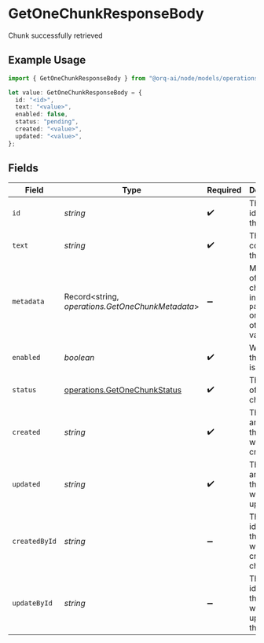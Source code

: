 # GetOneChunkResponseBody

Chunk successfully retrieved

## Example Usage

```typescript
import { GetOneChunkResponseBody } from "@orq-ai/node/models/operations";

let value: GetOneChunkResponseBody = {
  id: "<id>",
  text: "<value>",
  enabled: false,
  status: "pending",
  created: "<value>",
  updated: "<value>",
};
```

## Fields

| Field                                                                         | Type                                                                          | Required                                                                      | Description                                                                   |
| ----------------------------------------------------------------------------- | ----------------------------------------------------------------------------- | ----------------------------------------------------------------------------- | ----------------------------------------------------------------------------- |
| `id`                                                                          | *string*                                                                      | :heavy_check_mark:                                                            | The unique identifier of the chunk                                            |
| `text`                                                                        | *string*                                                                      | :heavy_check_mark:                                                            | The text content of the chunk                                                 |
| `metadata`                                                                    | Record<string, *operations.GetOneChunkMetadata*>                              | :heavy_minus_sign:                                                            | Metadata of the chunk. Can include `page_number` or any other key-value pairs |
| `enabled`                                                                     | *boolean*                                                                     | :heavy_check_mark:                                                            | Whether the chunk is enabled                                                  |
| `status`                                                                      | [operations.GetOneChunkStatus](../../models/operations/getonechunkstatus.md)  | :heavy_check_mark:                                                            | The status of the chunk                                                       |
| `created`                                                                     | *string*                                                                      | :heavy_check_mark:                                                            | The date and time the chunk was created                                       |
| `updated`                                                                     | *string*                                                                      | :heavy_check_mark:                                                            | The date and time the chunk was updated                                       |
| `createdById`                                                                 | *string*                                                                      | :heavy_minus_sign:                                                            | The unique identifier of the user who created the chunk                       |
| `updateById`                                                                  | *string*                                                                      | :heavy_minus_sign:                                                            | The unique identifier of the user who updated the chunk                       |